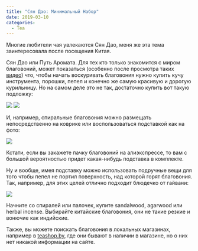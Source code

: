 ```yaml
---
title: "Сян Дао: Минимальный Набор"
date: 2019-03-10
categories:
  - Tea
---
```


Многие любители чая увлекаются Сян Дао, меня же эта тема заинтересовала после посещения Китая.

Сян Дао или Путь Аромата. Для тех кто только знакомится с миром благовоний, может показаться (особенно после просмотра таких [видео](https://www.youtube.com/watch?v=Bqqwen7ITi0)) что, чтобы начать воскуривать благовония нужно купить кучу инструмента, порошки, пепел и конечно же самую красивую и дорогую курильницу. Но на самом деле это не так, достаточно купить вот такую подложку:

![](sjan_dao_1.jpg)
![](sjan_dao_2.jpg)

И, например, спиральные благовония можно размещать непосредственно на коврике или воспользоваться подставкой как на фото:

![](sjan_dao_3.jpg)

Кстати, если вы закажете пачку благовоний на алиэкспрессе, то вам с большой вероятностью придет какая-нибудь подставка в комплекте. 

Ну и вообще, имея подставку можно использовать подручные вещи для того чтобы пепел не портил поверхность, над которой горят благовония. Так, например, для этих целей отлично подходит блюдечко от гайвани:

![](sjan_dao_4.jpg)

Начните со спиралей или палочек, купите sandalwood, agarwood или herbal incense. Выбирайте китайские благовония, они не такие резкие и вонючие как индийские.

Также, вы можете поискать благовония в локальных магазинах, например в [teashop.by](https://www.teashop.by/), где они бывают в наличии в магазине, но о них нет никакой информации на сайте.
